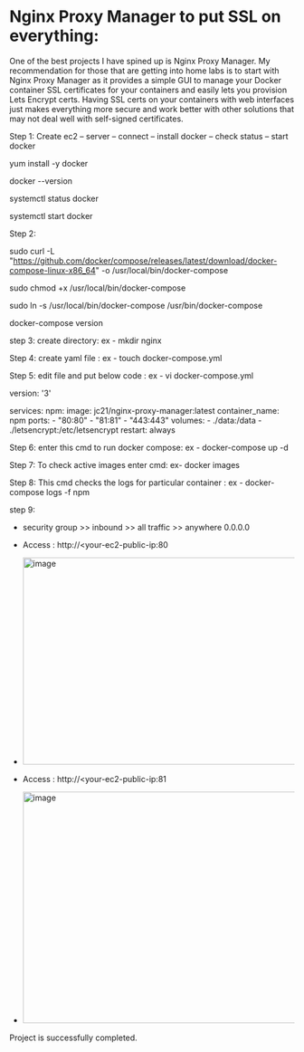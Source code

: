 # Nginx Proxy Manager to put SSL on everything:

One of the best projects I have spined up is Nginx Proxy Manager. My recommendation for those that are getting into home labs is to start with Nginx Proxy Manager as it provides a simple GUI to manage your Docker container SSL certificates for your containers and easily lets you provision Lets Encrypt certs. Having SSL certs on your containers with web interfaces just makes everything more secure and work better with other solutions that may not deal well with self-signed certificates.


Step 1: Create ec2 – server – connect – install docker – check status – start docker  

yum install -y docker

docker --version

systemctl status docker

systemctl start docker

Step 2: 

sudo curl -L "https://github.com/docker/compose/releases/latest/download/docker-compose-linux-x86_64" -o /usr/local/bin/docker-compose

 sudo chmod +x /usr/local/bin/docker-compose

sudo ln -s /usr/local/bin/docker-compose /usr/bin/docker-compose

docker-compose version

step 3: create directory: ex - mkdir nginx

Step 4: create yaml file : ex - touch docker-compose.yml

Step 5: edit file and put below code : ex - vi docker-compose.yml

version: '3'

services:
  npm:
    image: jc21/nginx-proxy-manager:latest
    container_name: npm
    ports:
      - "80:80"
      - "81:81"
      - "443:443"
    volumes:
      - ./data:/data
      - ./letsencrypt:/etc/letsencrypt
    restart: always


Step 6: enter this cmd to run docker compose: ex -  docker-compose up -d

Step 7: To check active images enter cmd: ex-  docker images 

Step 8: This cmd checks the logs for particular container : ex -  docker-compose logs -f npm  

step 9:  
 - security group >> inbound >> all traffic >> anywhere 0.0.0.0
 - Access : http://<your-ec2-public-ip:80
 - <img width="978" height="366" alt="image" src="https://github.com/user-attachments/assets/ad22950a-3a56-4851-8b7c-b78c06314bcb" />

 - Access : http://<your-ec2-public-ip:81
 - <img width="918" height="409" alt="image" src="https://github.com/user-attachments/assets/3f2f7d65-4806-44ff-9575-a969edf09b29" />

 Project is successfully completed.









